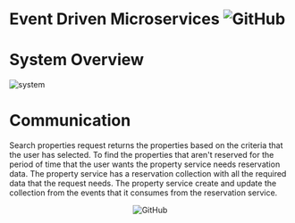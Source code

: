 # Event Driven Microservices <img alt="GitHub" src="https://img.shields.io/github/license/nickPaterakis/Booking-Microservices">

# System Overview
![system](https://user-images.githubusercontent.com/36018286/219954406-32699881-9994-4af7-a209-37139ca58786.png)

# Communication

Search properties request returns the properties based on the criteria that the user has selected. To find the properties that aren't reserved for the period of time that the user wants the property service needs reservation data. The property service has a reservation collection with all the required data that the request needs. The property service create and update the collection from the events that it consumes from the reservation service.

<p align="center">
  <img alt="GitHub" src="https://user-images.githubusercontent.com/36018286/219955824-8e8a6395-2c0d-4745-a5af-4f6056941d4b.png">
</p>
